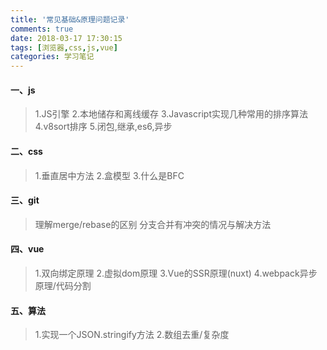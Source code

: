 ```yaml
---
title: '常见基础&原理问题记录'
comments: true
date: 2018-03-17 17:30:15
tags: [浏览器,css,js,vue]
categories: 学习笔记
---
```


#### 一、js 
> 1.JS引擎
> 2.本地储存和离线缓存
> 3.Javascript实现几种常用的排序算法
> 4.v8sort排序
> 5.闭包,继承,es6,异步 

#### 二、css
> 1.垂直居中方法
> 2.盒模型
> 3.什么是BFC 

#### 三、git
> 理解merge/rebase的区别 
> 分支合并有冲突的情况与解决方法

#### 四、vue 
> 1.双向绑定原理
> 2.虚拟dom原理
> 3.Vue的SSR原理(nuxt)
> 4.webpack异步原理/代码分割

#### 五、算法
> 1.实现一个JSON.stringify方法
> 2.数组去重/复杂度